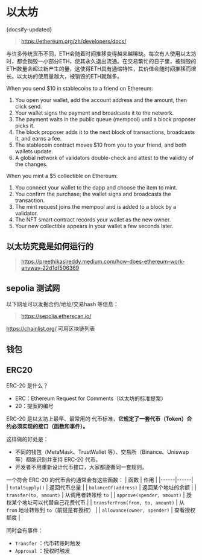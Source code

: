 # 以太坊
{docsify-updated}

> https://ethereum.org/zh/developers/docs/

与许多传统货币不同，ETH会随着时间推移变得越来越稀缺。每次有人使用以太坊时，都会销毁一小部分ETH，使其永久退出流通。在交易繁忙的日子里，被销毁的ETH数量会超过新产生的量，这使得ETH具有通缩特性，其价值会随时间推移而增长。以太坊的使用量越大，被销毁的ETH就越多。

When you send $10 in stablecoins to a friend on Ethereum:
1. You open your wallet, add the account address and the amount, then click send.
2. Your wallet signs the payment and broadcasts it to the network.
3. The payment waits in the public queue (mempool) until a block proposer picks it.
4. The block proposer adds it to the next block of transactions, broadcasts it, and earns a fee.
5. The stablecoin contract moves $10 from you to your friend, and both wallets update.
6. A global network of validators double-check and attest to the validity of the changes.

When you mint a $5 collectible on Ethereum:
1. You connect your wallet to the dapp and choose the item to mint.
2. You confirm the purchase; the wallet signs and broadcasts the transaction.
3. The mint request joins the mempool and is added to a block by a validator.
4. The NFT smart contract records your wallet as the new owner.
5. Your new collectible appears in your wallet a few seconds later.


## 以太坊究竟是如何运行的
> https://preethikasireddy.medium.com/how-does-ethereum-work-anyway-22d1df506369

## sepolia 测试网
以下网址可以发掘合约/地址/交易hash 等信息：
> https://sepolia.etherscan.io/

https://chainlist.org/ 可用区块链列表


## 钱包



## ERC20
ERC-20 是什么？
+ ERC：Ethereum Request for Comments（以太坊的标准提案）
+ 20：提案的编号

ERC-20 是以太坊上最早、最常用的 代币标准，**它规定了一套代币（Token）合约必须实现的接口（函数和事件）。**

这样做的好处是：
+ 不同的钱包（MetaMask、TrustWallet 等）、交易所（Binance、Uniswap 等）都能识别并支持 ERC-20 代币。
+ 开发者不用重新设计代币接口，大家都遵循同一套规则。

一个符合 ERC-20 的代币合约通常会有这些函数：
| 函数 | 作用 |
|------|------|
| `totalSupply()` | 返回代币总量 |
| `balanceOf(address)` | 返回某个地址的余额 |
| `transfer(to, amount)` | 从调用者转账给 `to` |
| `approve(spender, amount)` | 授权某个地址可以代替自己花费代币 |
| `transferFrom(from, to, amount)` | 从 `from` 地址转账到 `to`（前提是有授权） |
| `allowance(owner, spender)` | 查看授权额度 |

同时会有事件：
+ `Transfer` ：代币转账时触发
+ `Approval` ：授权时触发
